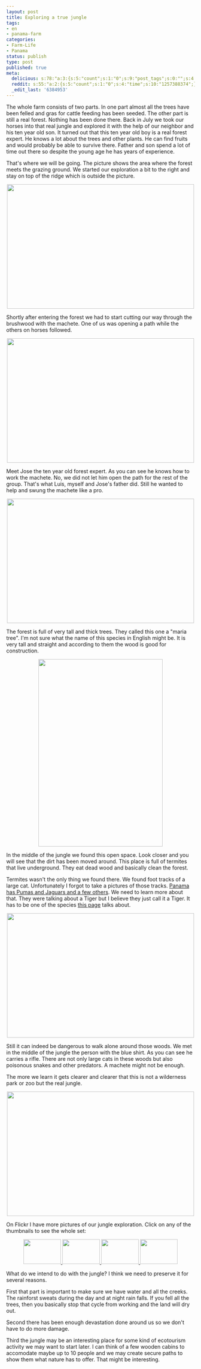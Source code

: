 ```yaml
---
layout: post
title: Exploring a true jungle
tags:
- en
- panama-farm
categories:
- Farm-Life
- Panama
status: publish
type: post
published: true
meta:
  delicious: s:78:"a:3:{s:5:"count";s:1:"0";s:9:"post_tags";s:0:"";s:4:"time";s:10:"1257388372";}";
  reddit: s:55:"a:2:{s:5:"count";s:1:"0";s:4:"time";s:10:"1257388374";}";
  _edit_last: '6384953'
---
```

The whole farm consists of two parts. In one part almost all the trees have been felled and gras for cattle feeding has been seeded. The other part is still a real forest. Nothing has been done there. Back in July we took our horses into that real jungle and explored it with the help of our neighbor and his ten year old son. It turned out that this ten year old boy is a real forest expert. He knows a lot about the trees and other plants. He can find fruits and would probably be able to survive there. Father and son spend a lot of time out there so despite the young age he has years of experience.

That's where we will be going. The picture shows the area where the forest meets the grazing ground. We started our exploration a bit to the right and stay on top of the ridge which is outside the picture.

<a href="http://www.flickr.com/photos/34665899@N00/3973405816" title="View '' on Flickr.com"><div style="text-align:center;"><img src="http://farm3.static.flickr.com/2663/3973405816_62a07d7dfe.jpg" alt="" border="0" width="500" height="332" /></div></a>

Shortly after entering the forest we had to start cutting our way through the brushwood with the machete. One of us was opening a path while the others on horses followed.

<a href="http://www.flickr.com/photos/34665899@N00/3973404032" title="View '' on Flickr.com"><div style="text-align:center;"><img src="http://farm3.static.flickr.com/2617/3973404032_757bae23e3.jpg" alt="" border="0" width="500" height="332" /></div></a>

Meet Jose the ten year old forest expert. As you can see he knows how to work the machete. No, we did not let him open the path for the rest of the group. That's what Luis, myself and Jose's father did. Still he wanted to help and swung the machete like a pro.

<a href="http://www.flickr.com/photos/34665899@N00/3972634525" title="View '' on Flickr.com"><div style="text-align:center;"><img src="http://farm4.static.flickr.com/3442/3972634525_f1052142ff.jpg" alt="" border="0" width="500" height="332" /></div></a>

The forest is full of very tall and thick trees. They called this one a "maria tree". I'm not sure what the name of this species in English might be. It is very tall and straight and according to them the wood is good for construction.

<a href="http://www.flickr.com/photos/34665899@N00/3972621431" title="View '' on Flickr.com"><div style="text-align:center;"><img src="http://farm3.static.flickr.com/2578/3972621431_a211a2229a.jpg" alt="" border="0" width="332" height="500" /></div></a>

In the middle of the jungle we found this open space. Look closer and you will see that the dirt has been moved around. This place is full of termites that live underground. They eat dead wood and basically clean the forest.

Termites wasn't the only thing we found there. We found foot tracks of a large cat. Unfortunately I forgot to take a pictures of those tracks. <a href="http://www.ecotourismpanama.com/fauna/cats-large.htm">Panama has Pumas and Jaguars and a few others</a>. We need to learn more about that. They were talking about a Tiger but I believe they just call it a Tiger. It has to be one of the species <a href="http://www.ecotourismpanama.com/fauna/cats-large.htm">this page</a> talks about.

<a href="http://www.flickr.com/photos/34665899@N00/3973379014" title="View '' on Flickr.com"><div style="text-align:center;"><img src="http://farm3.static.flickr.com/2485/3973379014_e688c7b288.jpg" alt="" border="0" width="500" height="332" /></div></a>

Still it can indeed be dangerous to walk alone around those woods. We met in the middle of the jungle the person with the blue shirt. As you can see he carries a rifle. There are not only large cats in these woods but also poisonous snakes and other predators. A machete might not be enough.

The more we learn it gets clearer and clearer that this is not a wilderness park or zoo but the real jungle.

<a href="http://www.flickr.com/photos/34665899@N00/3972580809" title="View '' on Flickr.com"><div style="text-align:center;"><img src="http://farm3.static.flickr.com/2436/3972580809_40bf693499.jpg" alt="" border="0" width="500" height="332" /></div></a>

On Flickr I have more pictures of our jungle exploration. Click on any of the thumbnails to see the whole set:

<p align="center"> <a href="http://www.flickr.com/photos/stephan-schwab/sets/72157622373093821/" title="View '' on Flickr.com"><img src="http://farm4.static.flickr.com/3466/3973356536_e894e32368_t.jpg" alt="" border="0" width="100" height="66" /> <img src="http://farm3.static.flickr.com/2594/3973354674_f01e707cf1_t.jpg" alt="" border="0" width="100" height="66" /> <img src="http://farm3.static.flickr.com/2636/3972583849_d0c23f5de1_t.jpg" alt="" border="0" width="100" height="66" /> <img src="http://farm3.static.flickr.com/2552/3972582539_fc389b0e2c_t.jpg" alt="" border="0" width="100" height="66" /></a> </p>

What do we intend to do with the jungle? I think we need to preserve it for several reasons.

First that part is important to make sure we have water and all the creeks. The rainforst sweats during the day and at night rain falls. If you fell all the trees, then you basically stop that cycle from working and the land will dry out.

Second there has been enough devastation done around us so we don't have to do more damage.

Third the jungle may be an interesting place for some kind of ecotourism activity we may want to start later. I can think of a few wooden cabins to accomodate maybe up to 10 people and we may create secure paths to show them what nature has to offer. That might be interesting.
